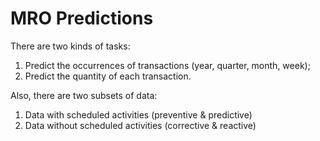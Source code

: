 # MRO Predictions
There are two kinds of tasks:
1. Predict the occurrences of transactions (year, quarter, month, week);
2. Predict the quantity of each transaction.

Also, there are two subsets of data:
1. Data with scheduled activities (preventive & predictive)
2. Data without scheduled activities (corrective & reactive)
